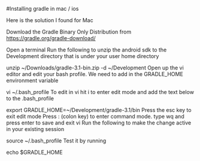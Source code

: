 #Installing gradle in mac / ios

Here is the solution I found for Mac

Download the Gradle Binary Only Distribution from https://gradle.org/gradle-download/

Open a terminal
Run the following to unzip the android sdk to the Development directory that is under your user home directory

unzip ~/Downloads/gradle-3.1-bin.zip -d ~/Development
Open up the vi editor and edit your bash profile. We need to add in the GRADLE_HOME environment variable

vi ~/.bash_profile
To edit in vi hit i to enter edit mode and add the text below to the .bash_profile

export GRADLE_HOME=~/Development/gradle-3.1/bin
Press the esc key to exit edit mode
Press : (colon key) to enter command mode.
type wq and press enter to save and exit vi
Run the following to make the change active in your existing session

source ~/.bash_profile
Test it by running

echo $GRADLE_HOME
